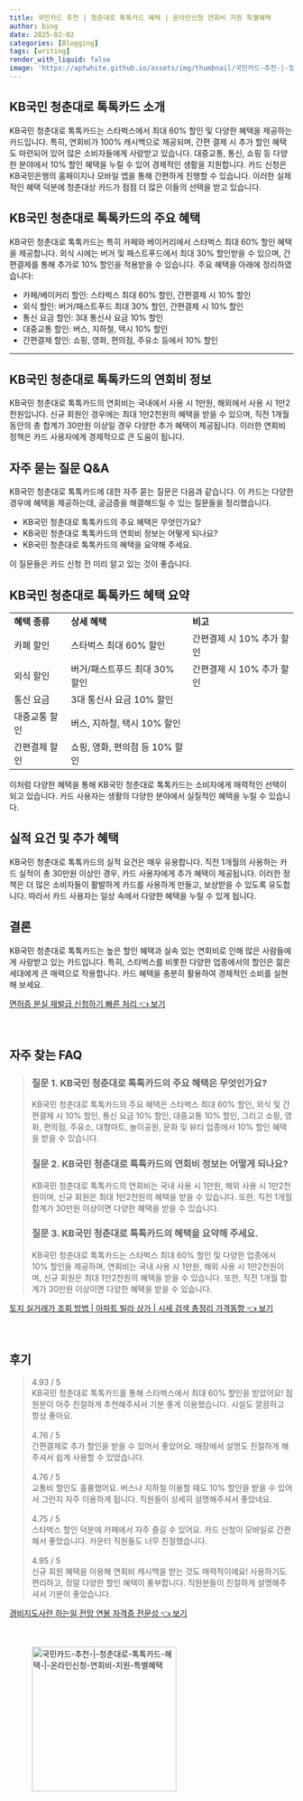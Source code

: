 ```yaml
---
title: 국민카드 추천 | 청춘대로 톡톡카드 혜택 | 온라인신청 연회비 지원 특별혜택
author: bing
date: 2025-02-02
categories: [Blogging]
tags: [writing]
render_with_liquid: false
image: 'https://aptwhite.github.io/assets/img/thumbnail/국민카드-추천-|-청춘대로-톡톡카드-혜택-|-온라인신청-연회비-지원-특별혜택.webp'
---
```



<h2 id='청춘대로 톡톡카드 소개'>KB국민 청춘대로 톡톡카드 소개</h2>

<p>KB국민 청춘대로 톡톡카드는 스타벅스에서 최대 60% 할인 및 다양한 혜택을 제공하는 카드입니다. 특히, 연회비가 100% 캐시백으로 제공되며, 간편 결제 시 추가 할인 혜택도 마련되어 있어 많은 소비자들에게 사랑받고 있습니다. 대중교통, 통신, 쇼핑 등 다양한 분야에서 10% 할인 혜택을 누릴 수 있어 경제적인 생활을 지원합니다. 카드 신청은 KB국민은행의 홈페이지나 모바일 앱을 통해 간편하게 진행할 수 있습니다. 이러한 실제적인 혜택 덕분에 청춘대상 카드가 점점 더 많은 이들의 선택을 받고 있습니다.</p>

<h2 id='주요 혜택'>KB국민 청춘대로 톡톡카드의 주요 혜택</h2>

<p>KB국민 청춘대로 톡톡카드는 특히 카페와 베이커리에서 스타벅스 최대 60% 할인 혜택을 제공합니다. 외식 시에는 버거 및 패스트푸드에서 최대 30% 할인받을 수 있으며, 간편결제를 통해 추가로 10% 할인을 적용받을 수 있습니다. 주요 혜택을 아래에 정리하였습니다:</p>

<ul>
    <li>카페/베이커리 할인: 스타벅스 최대 60% 할인, 간편결제 시 10% 할인</li>
    <li>외식 할인: 버거/패스트푸드 최대 30% 할인, 간편결제 시 10% 할인</li>
    <li>통신 요금 할인: 3대 통신사 요금 10% 할인</li>
    <li>대중교통 할인: 버스, 지하철, 택시 10% 할인</li>
    <li>간편결제 할인: 쇼핑, 영화, 편의점, 주유소 등에서 10% 할인</li>
</ul>

<hr />

<h2 id='연회비 정보'>KB국민 청춘대로 톡톡카드의 연회비 정보</h2>

<p>KB국민 청춘대로 톡톡카드의 연회비는 국내에서 사용 시 1만원, 해외에서 사용 시 1만2천원입니다. 신규 회원인 경우에는 최대 1만2천원의 혜택을 받을 수 있으며, 직전 1개월 동안의 총 합계가 30만원 이상일 경우 다양한 추가 혜택이 제공됩니다. 이러한 연회비 정책은 카드 사용자에게 경제적으로 큰 도움이 됩니다.</p>

<h2 id='자주 묻는 질문'>자주 묻는 질문 Q&A</h2>

<p>KB국민 청춘대로 톡톡카드에 대한 자주 묻는 질문은 다음과 같습니다. 이 카드는 다양한 경우에 혜택을 제공하는데, 궁금증을 해결해드릴 수 있는 질문들을 정리했습니다.</p>

<ul>
    <li>KB국민 청춘대로 톡톡카드의 주요 혜택은 무엇인가요?</li>
    <li>KB국민 청춘대로 톡톡카드의 연회비 정보는 어떻게 되나요?</li>
    <li>KB국민 청춘대로 톡톡카드의 혜택을 요약해 주세요.</li>
</ul>

<p>이 질문들은 카드 신청 전 미리 알고 있는 것이 좋습니다.</p>

<h2 id='혜택 요약'>KB국민 청춘대로 톡톡카드 혜택 요약</h2>

<table>
    <tr>
        <td><b>혜택 종류</b></td>
        <td><b>상세 혜택</b></td>
        <td><b>비고</b></td>
    </tr>
    <tr>
        <td>카페 할인</td>
        <td>스타벅스 최대 60% 할인</td>
        <td>간편결제 시 10% 추가 할인</td>
    </tr>
    <tr>
        <td>외식 할인</td>
        <td>버거/패스트푸드 최대 30% 할인</td>
        <td>간편결제 시 10% 추가 할인</td>
    </tr>
    <tr>
        <td>통신 요금</td>
        <td>3대 통신사 요금 10% 할인</td>
        <td></td>
    </tr>
    <tr>
        <td>대중교통 할인</td>
        <td>버스, 지하철, 택시 10% 할인</td>
        <td></td>
    </tr>
    <tr>
        <td>간편결제 할인</td>
        <td>쇼핑, 영화, 편의점 등 10% 할인</td>
        <td></td>
    </tr>
</table>

<p>이처럼 다양한 혜택을 통해 KB국민 청춘대로 톡톡카드는 소비자에게 매력적인 선택이 되고 있습니다. 카드 사용자는 생활의 다양한 분야에서 실질적인 혜택을 누릴 수 있습니다.</p>

<h2 id='실적 요건'>실적 요건 및 추가 혜택</h2>

<p>KB국민 청춘대로 톡톡카드의 실적 요건은 매우 유용합니다. 직전 1개월의 사용하는 카드 실적이 총 30만원 이상인 경우, 카드 사용자에게 추가 혜택이 제공됩니다. 이러한 정책은 더 많은 소비자들이 활발하게 카드를 사용하게 만들고, 보상받을 수 있도록 유도합니다. 따라서 카드 사용자는 일상 속에서 다양한 혜택을 누릴 수 있게 됩니다.</p>

<h2 id='결론'>결론</h2>

<p>KB국민 청춘대로 톡톡카드는 높은 할인 혜택과 실속 있는 연회비로 인해 많은 사람들에게 사랑받고 있는 카드입니다. 특히, 스타벅스를 비롯한 다양한 업종에서의 할인은 젊은 세대에게 큰 매력으로 작용합니다. 카드 혜택을 충분히 활용하여 경제적인 소비를 실현해 보세요.</p>


<p><a class="click-button" title="면허증 분실 재발급 신청하기 빠른 처리" href="https://aptwhite.github.io/posts/%EB%A9%B4%ED%97%88%EC%A6%9D-%EB%B6%84%EC%8B%A4-%EC%9E%AC%EB%B0%9C%EA%B8%89-%EC%8B%A0%EC%B2%AD%ED%95%98%EA%B8%B0-%EB%B9%A0%EB%A5%B8-%EC%B2%98%EB%A6%AC/" rel="dofollow">면허증 분실 재발급 신청하기 빠른 처리 👈 보기</a></p><br>
<h2 id='자주_찾는_FAQ'>자주 찾는 FAQ</h2>
<div itemscope="" itemtype="https://schema.org/FAQPage"> 
<blockquote> 
<div itemscope="" itemprop="mainEntity" itemtype="https://schema.org/Question"> 
<h3 itemprop="name">질문 1. KB국민 청춘대로 톡톡카드의 주요 혜택은 무엇인가요?</h3> 
<div itemscope="" itemprop="acceptedAnswer" itemtype="https://schema.org/Answer"> 
<span itemprop="text"> 
<p>KB국민 청춘대로 톡톡카드의 주요 혜택은 스타벅스 최대 60% 할인, 외식 및 간편결제 시 10% 할인, 통신 요금 10% 할인, 대중교통 10% 할인, 그리고 쇼핑, 영화, 편의점, 주유소, 대형마트, 놀이공원, 문화 및 뷰티 업종에서 10% 할인 혜택을 받을 수 있습니다.</p> 
</span> 
</div> 
</div> 

<div itemscope="" itemprop="mainEntity" itemtype="https://schema.org/Question"> 
<h3 itemprop="name">질문 2. KB국민 청춘대로 톡톡카드의 연회비 정보는 어떻게 되나요?</h3> 
<div itemscope="" itemprop="acceptedAnswer" itemtype="https://schema.org/Answer"> 
<span itemprop="text"> 
<p>KB국민 청춘대로 톡톡카드의 연회비는 국내 사용 시 1만원, 해외 사용 시 1만2천원이며, 신규 회원은 최대 1만2천원의 혜택을 받을 수 있습니다. 또한, 직전 1개월 합계가 30만원 이상이면 다양한 혜택을 받을 수 있습니다.</p> 
</span> 
</div> 
</div> 

<div itemscope="" itemprop="mainEntity" itemtype="https://schema.org/Question"> 
<h3 itemprop="name">질문 3. KB국민 청춘대로 톡톡카드의 혜택을 요약해 주세요.</h3> 
<div itemscope="" itemprop="acceptedAnswer" itemtype="https://schema.org/Answer"> 
<span itemprop="text"> 
<p>KB국민 청춘대로 톡톡카드는 스타벅스 최대 60% 할인 및 다양한 업종에서 10% 할인을 제공하며, 연회비는 국내 사용 시 1만원, 해외 사용 시 1만2천원이며, 신규 회원은 최대 1만2천원의 혜택을 받을 수 있습니다. 또한, 직전 1개월 합계가 30만원 이상이면 다양한 혜택을 받을 수 있습니다.</p> 
</span> 
</div> 
</div> 
</blockquote> 
</div>
<p><a class="click-button" title="토지 실거래가 조회 방법 | 아파트 빌라 상가 | 시세 검색 총정리 가격동향" href="https://aptwhite.github.io/posts/%ED%86%A0%EC%A7%80-%EC%8B%A4%EA%B1%B0%EB%9E%98%EA%B0%80-%EC%A1%B0%ED%9A%8C-%EB%B0%A9%EB%B2%95-%EC%95%84%ED%8C%8C%ED%8A%B8-%EB%B9%8C%EB%9D%BC-%EC%83%81%EA%B0%80-%EC%8B%9C%EC%84%B8-%EA%B2%80%EC%83%89-%EC%B4%9D%EC%A0%95%EB%A6%AC-%EA%B0%80%EA%B2%A9%EB%8F%99%ED%96%A5/" rel="dofollow">토지 실거래가 조회 방법 | 아파트 빌라 상가 | 시세 검색 총정리 가격동향 👈 보기</a></p><br>
<h2 id='후기'>후기</h2>
<div itemscope itemtype="https://schema.org/Product">
  <blockquote>
  <div itemprop="review" itemscope itemtype="https://schema.org/Review">
      <div itemprop="reviewRating" itemscope itemtype="https://schema.org/Rating"> <span itemprop="ratingValue">4.93</span> / <span itemprop="bestRating">5</span> </div>
      <span itemprop="reviewBody">KB국민 청춘대로 톡톡카드를 통해 스타벅스에서 최대 60% 할인을 받았어요! 점원분이 아주 친절하게 추천해주셔서 기분 좋게 이용했습니다. 시설도 깔끔하고 항상 좋아요.</span>
  </div>
  <br>
  <div itemprop="review" itemscope itemtype="https://schema.org/Review">
      <div itemprop="reviewRating" itemscope itemtype="https://schema.org/Rating"> <span itemprop="ratingValue">4.76</span> / <span itemprop="bestRating">5</span> </div>
      <span itemprop="reviewBody">간편결제로 추가 할인을 받을 수 있어서 좋았어요. 매장에서 설명도 친절하게 해주셔서 쉽게 사용할 수 있었습니다.</span>
  </div>
  <br>
  <div itemprop="review" itemscope itemtype="https://schema.org/Review">
      <div itemprop="reviewRating" itemscope itemtype="https://schema.org/Rating"> <span itemprop="ratingValue">4.76</span> / <span itemprop="bestRating">5</span> </div>
      <span itemprop="reviewBody">교통비 할인도 훌륭했어요. 버스나 지하철 이용할 때도 10% 할인을 받을 수 있어서 그런지 자주 이용하게 됩니다. 직원들이 상세히 설명해주셔서 좋았네요.</span>
  </div>
  <br>
  <div itemprop="review" itemscope itemtype="https://schema.org/Review">
      <div itemprop="reviewRating" itemscope itemtype="https://schema.org/Rating"> <span itemprop="ratingValue">4.75</span> / <span itemprop="bestRating">5</span> </div>
      <span itemprop="reviewBody">스타벅스 할인 덕분에 카페에서 자주 즐길 수 있어요. 카드 신청이 모바일로 간편해서 좋았습니다. 카운터 직원들도 너무 친절했습니다.</span>
  </div>
  <br>
  <div itemprop="review" itemscope itemtype="https://schema.org/Review">
      <div itemprop="reviewRating" itemscope itemtype="https://schema.org/Rating"> <span itemprop="ratingValue">4.95</span> / <span itemprop="bestRating">5</span> </div>
      <span itemprop="reviewBody">신규 회원 혜택을 이용해 연회비 캐시백을 받는 것도 매력적이에요! 사용하기도 편리하고, 정말 다양한 할인 혜택이 풍부합니다. 직원분들이 친절하게 설명해주셔서 기분이 좋았습니다.</span>
  </div>
  </blockquote>
</div>
<p><a class="click-button" title="경비지도사란 하는일 전망 연봉 자격증 전문성" href="https://aptwhite.github.io/posts/%EA%B2%BD%EB%B9%84%EC%A7%80%EB%8F%84%EC%82%AC%EB%9E%80-%ED%95%98%EB%8A%94%EC%9D%BC-%EC%A0%84%EB%A7%9D-%EC%97%B0%EB%B4%89-%EC%9E%90%EA%B2%A9%EC%A6%9D-%EC%A0%84%EB%AC%B8%EC%84%B1/" rel="dofollow">경비지도사란 하는일 전망 연봉 자격증 전문성 👈 보기</a></p><br>
<figure class="image"><img src="https://aptwhite.github.io/assets/img/thumbnail/국민카드-추천-|-청춘대로-톡톡카드-혜택-|-온라인신청-연회비-지원-특별혜택.webp" alt="국민카드-추천-|-청춘대로-톡톡카드-혜택-|-온라인신청-연회비-지원-특별혜택" width="256" height="256"></figure>
